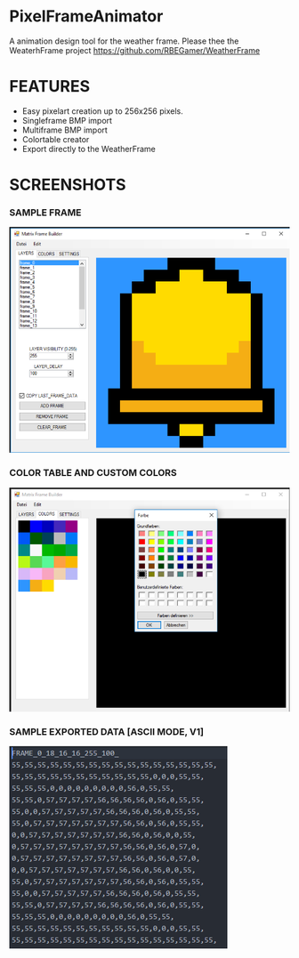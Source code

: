 # PixelFrameAnimator
A animation design tool for the weather frame.
Please thee the WeaterhFrame project
https://github.com/RBEGamer/WeatherFrame

# FEATURES
* Easy pixelart creation up to 256x256 pixels.
* Singleframe BMP import
* Multiframe BMP import
* Colortable creator
* Export directly to the WeatherFrame

# SCREENSHOTS
### SAMPLE FRAME
![Gopher image](/documentation/screenshots/sample_1.PNG)

### COLOR TABLE AND CUSTOM COLORS
![Gopher image](/documentation/screenshots/sample_2_add_custom_color.PNG)

### SAMPLE EXPORTED DATA [ASCII MODE, V1]
![Gopher image](/documentation/screenshots/sample_3_exported_data.PNG)


